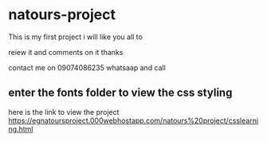 # natours-project

This is my first project i will like you all to 

reiew it and comments on it thanks

contact me on 09074086235 whatsaap and call


## enter the fonts folder to view the css styling


here is the link to view the project https://egnatoursproject.000webhostapp.com/natours%20project/csslearning.html



